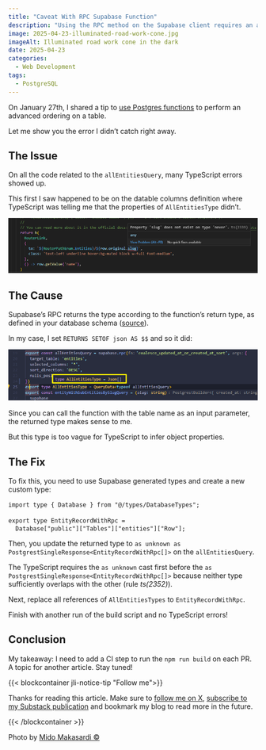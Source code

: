 ```yaml
---
title: "Caveat With RPC Supabase Function"
description: "Using the RPC method on the Supabase client requires an additional step and TypeScript is involved."
image: 2025-04-23-illuminated-road-work-cone.jpg
imageAlt: Illuminated road work cone in the dark
date: 2025-04-23
categories:
  - Web Development
tags:
  - PostgreSQL
---
```


On January 27th, I shared a tip to [use Postgres functions](../../2025-01/the-order-by-clause-with-dates-in-supabase/index.md) to perform an advanced ordering on a table.

Let me show you the error I didn’t catch right away.

## The Issue

On all the code related to the `allEntitiesQuery`, many TypeScript errors showed up.

This first I saw happened to be on the datable columns definition where TypeScript was telling me that the properties of `AllEntitiesType` didn’t.

![TypeScript error](typescript-error.png)

## The Cause

Supabase’s RPC returns the type according to the function’s return type, as defined in your database schema ([source](https://www.restack.io/docs/supabase-knowledge-supabase-rpc-typescript-guide)).

In my case, I set `RETURNS SETOF json AS $$` and so it did:

![Code example with type hint](code-example.png)

Since you can call the function with the table name as an input parameter, the returned type makes sense to me.

But this type is too vague for TypeScript to infer object properties.

## The Fix

To fix this, you need to use Supabase generated types and create a new custom type:

```tsx
import type { Database } from "@/types/DatabaseTypes";

export type EntityRecordWithRpc =
  Database["public"]["Tables"]["entities"]["Row"];
```

Then, you update the returned type to `as unknown as PostgrestSingleResponse<EntityRecordWithRpc[]>` on the `allEntitiesQuery`.

The TypeScript requires the `as unknown` cast first before the `as PostgrestSingleResponse<EntityRecordWithRpc[]>` because neither type sufficiently overlaps with the other (rule _ts(2352)_).

Next, replace all references of `AllEntitiesTypes` to `EntityRecordWithRpc`.

Finish with another run of the build script and no TypeScript errors!

## Conclusion

My takeaway: I need to add a CI step to run the `npm run build` on each PR. A topic for another article. Stay tuned!

{{< blockcontainer jli-notice-tip "Follow me">}}

Thanks for reading this article. Make sure to [follow me on X](https://x.com/LitzlerJeremie), [subscribe to my Substack publication](https://iamjeremie.substack.com/) and bookmark my blog to read more in the future.

{{< /blockcontainer >}}

Photo by [Mido Makasardi ©️](https://www.pexels.com/photo/red-led-traffic-cone-2743739/)
